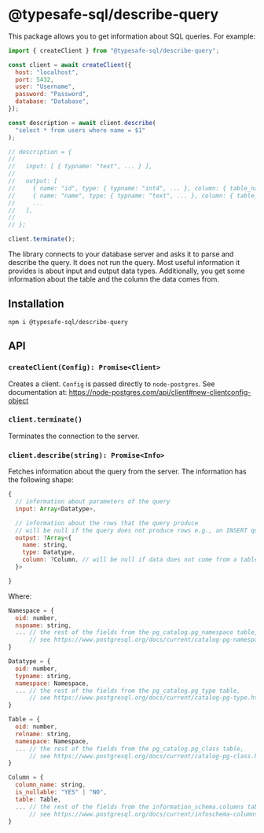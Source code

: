 # @typesafe-sql/describe-query

This package allows you to get information about SQL queries. For example:

```js
import { createClient } from "@typesafe-sql/describe-query";

const client = await createClient({
  host: "localhost",
  port: 5432,
  user: "Username",
  password: "Password",
  database: "Database",
});

const description = await client.describe(
  "select * from users where name = $1"
);

// description = {
//
//   input: [ { typname: "text", ... } ],
//
//   output: [
//     { name: "id", type: { typname: "int4", ... }, column: { table_name: "users", column_name: "id", is_nullable: "NO", ... } },
//     { name: "name", type: { typname: "text", ... }, column: { table_name: "users", column_name: "name", is_nullable: "YES", ... } },
//     ...
//   ],
//
// };

client.terminate();
```

The library connects to your database server and asks it to parse and describe the query.
It does not run the query.
Most useful information it provides is about input and output data types.
Additionally, you get some information about the table and the column the data comes from.

## Installation

```
npm i @typesafe-sql/describe-query
```

## API

### `createClient(Config): Promise<Client>`

Creates a client.
`Config` is passed directly to `node-postgres`.
See documentation at: https://node-postgres.com/api/client#new-clientconfig-object

### `client.terminate()`

Terminates the connection to the server.

### `client.describe(string): Promise<Info>`

Fetches information about the query from the server.
The information has the following shape:

```js
{
  // information about parameters of the query
  input: Array<Datatype>,

  // information about the rows that the query produce
  // will be null if the query does not produce rows e.g., an INSERT query
  output: ?Array<{
    name: string,
    type: Datatype,
    column: ?Column, // will be null if data does not come from a table e.g., SELECT NOW()
  }>

}
```

Where:

```js
Namespace = {
  oid: number,
  nspname: string,
  ... // the rest of the fields from the pg_catalog.pg_namespace table,
      // see https://www.postgresql.org/docs/current/catalog-pg-namespace.html
}

Datatype = {
  oid: number,
  typname: string,
  namespace: Namespace,
  ... // the rest of the fields from the pg_catalog.pg_type table,
      // see https://www.postgresql.org/docs/current/catalog-pg-type.html
}

Table = {
  oid: number,
  relname: string,
  namespace: Namespace,
  ... // the rest of the fields from the pg_catalog.pg_class table,
      // see https://www.postgresql.org/docs/current/catalog-pg-class.html
}

Column = {
  column_name: string,
  is_nullable: "YES" | "NO",
  table: Table,
  ... // the rest of the fields from the information_schema.columns table,
      // see https://www.postgresql.org/docs/current/infoschema-columns.html
}
```
